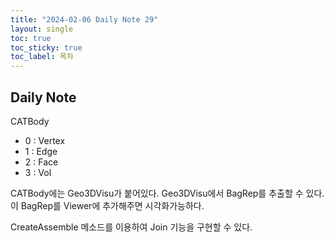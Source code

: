 ```yaml
---
title: "2024-02-06 Daily Note 29"
layout: single
toc: true
toc_sticky: true
toc_label: 목차
---
```


## Daily Note

CATBody
- 0 : Vertex
- 1 : Edge
- 2 : Face
- 3 : Vol


CATBody에는 Geo3DVisu가 붙어있다.
Geo3DVisu에서 BagRep를 추출할 수 있다.
이 BagRep를 Viewer에 추가해주면 시각화가능하다.

CreateAssemble 메소드를 이용하여 Join 기능을 구현할 수 있다.